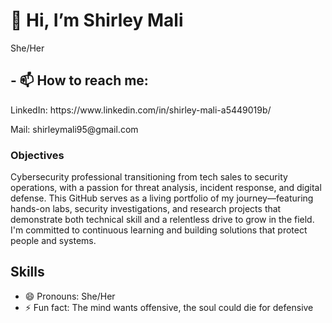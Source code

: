 <h1> 👋 Hi, I’m Shirley Mali</h1>
<p>She/Her</p>
<h2>- 📫 How to reach me:</h2>
<p> LinkedIn: https://www.linkedin.com/in/shirley-mali-a5449019b/ </p>
<p>Mail: shirleymali95@gmail.com </p>

<h3> Objectives</h3>
<p>Cybersecurity professional transitioning from tech sales to security operations, with a passion for threat analysis, incident response, and digital defense. This GitHub serves as a living portfolio of my journey—featuring hands-on labs, security investigations, and research projects that demonstrate both technical skill and a relentless drive to grow in the field. I'm committed to continuous learning and building solutions that protect people and systems.</p>
<h2>Skills</h2>



- 😄 Pronouns: She/Her
- ⚡ Fun fact: The mind wants offensive, the soul could die for defensive

<!---
Shirmali/Shirmali is a ✨ special ✨ repository because its `README.md` (this file) appears on your GitHub profile.
You can click the Preview link to take a look at your changes.
--->
